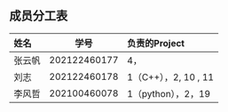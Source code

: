 ## 成员分工表
|姓名|学号|负责的Project|
| :-----| :----: | :---- |
|张云帆|202122460177|4，|
|刘志|202122460178|1（C++），2, 10 , 11|
|李风哲|202100460078|1（python），2，19|
